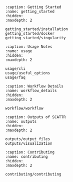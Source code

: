 
```{include} ../README.md
```

```{toctree}
:caption: Getting Started
:name: getting_started
:hidden:
:maxdepth: 2

getting_started/installation
getting_started/docker
getting_started/singularity
```

```{toctree}
:caption: Usage Notes
:name: usage
:hidden:
:maxdepth: 2

usage/cli
usage/useful_options
usage/faq
```

```{toctree}
:caption: Workflow Details
:name: workflow_details
:hidden:
:maxdepth: 2

workflow/workflow
```

```{toctree}
:caption: Outputs of SCATTR
:name: outputs
:hidden:
:maxdepth: 2

outputs/output_files
outputs/visualization
```

```{toctree}
:caption: Contributing
:name: contributing
:hidden:
:maxdepth: 2

contributing/contributing
```